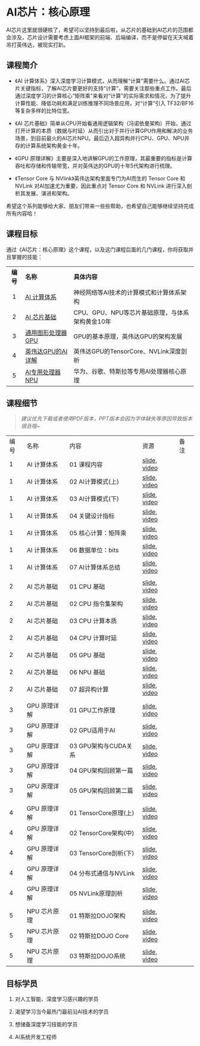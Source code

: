 # AI芯片：核心原理

AI芯片这里就很硬核了，希望可以坚持到最后啦，从芯片的基础到AI芯片的范围都会涉及，芯片设计需要考虑上面AI框架的前端、后端编译，而不是停留在天天喊着吊打英伟达，被现实打趴。

## 课程简介

- 《AI 计算体系》深入深度学习计算模式，从而理解“计算”需要什么。通过AI芯片关键指标，了解AI芯片要更好的支持“计算”，需要关注那些重点工作。最后通过深度学习的计算核心“矩阵乘”来看对“计算”的实际需求和情况，为了提升计算性能、降低功耗和满足训练推理不同场景应用，对“计算”引入 TF32/BF16 等复杂多样的比特位宽。

- 《AI 芯片基础》简单从CPU开始看通用逻辑架构（冯诺依曼架构）开始，通过打开计算的本质（数据与时延）从而引出对于并行计算GPU作用和解决的业务场景，到目前最火的AI芯片NPU。最后迈入超异构并行CPU、GPU、NPU并存的计算系统架构黄金十年。

- 《GPU 原理详解》主要是深入地讲解GPU的工作原理，其最重要的指标是计算吞吐和存储和传输带宽，并对英伟达的GPU的十年5代架构进行梳理。

- 《Tensor Core 与 NVlink》英伟达架构里面专门为AI而生的 Tensor Core 和 NVLink 对AI加速尤为重要，因此重点对 Tensor Core 和 NVLink 进行深入剖析其发展、演进和架构。

希望这个系列能够给大家、朋友们带来一些些帮助，也希望自己能够继续坚持完成所有内容哈！

## 课程目标

通过《AI芯片：核心原理》这个课程，以及这门课程后面的几门课程，你将获取并且掌握的技能：

|        |                             |                               |
|:------:|:--------------------------- |:----------------------------- |
| **编号** | **名称**                      | **具体内容**                      |
| 1      | [AI 计算体系](./01_Foundation/)    | 神经网络等AI技术的计算模式和计算体系架构         |
| 2      | [AI 芯片基础](./02_ChipBase/)      | CPU、GPU、NPU等芯片基础原理，与体系架构黄金10年 |
| 3      | [通用图形处理器 GPU](./03_GPUBase/)   | GPU的基本原理，英伟达GPU的架构发展          |
| 4      | [英伟达GPU的AI详解](./04_GPUDetail/) | 英伟达GPU的TensorCore、NVLink深度剖析  |
| 5      | [AI专用处理器 NPU](./05_NPU/)       | 华为、谷歌、特斯拉等专用AI处理器核心原理         |

## 课程细节

> *建议优先下载或者使用PDF版本，PPT版本会因为字体缺失等原因导致版本很丑哦~*

|     |          |                    |                                                                                                     |     |
| --- | -------- | ------------------ | --------------------------------------------------------------------------------------------------- | --- |
| 编号  | 名称       | 内容                 | 资源                                                                                                  | 备注  |
| 1   | AI 计算体系  | 01 课程内容            | [slide](./01_Foundation/01.introduction), [video](https://www.bilibili.com/video/BV1DX4y1D7PC/)        |     |
| 1   | AI 计算体系  | 02 AI计算模式(上)       | [slide](./01_Foundation/02.constraints.pdf), [video](https://www.bilibili.com/video/BV17x4y1T7Cn/)     |     |
| 1   | AI 计算体系  | 03 AI计算模式(下)       | [slide](./01_Foundation/03.mobile_parallel.pdf), [video](https://www.bilibili.com/video/BV1754y1M78X/) |     |
| 1   | AI 计算体系  | 04 关键设计指标          | [slide](./01_Foundation/04.metrics.pdf), [video](https://www.bilibili.com/video/BV1qL411o7S9/)         |     |
| 1   | AI 计算体系  | 05 核心计算：矩阵乘        | [slide](./01_Foundation/05.matrix.pdf), [video](https://www.bilibili.com/video/BV1ak4y1h7mp/)          |     |
| 1   | AI 计算体系  | 06 数据单位：bits       | [slide](./01_Foundation/06.bit_width.pdf), [video](https://www.bilibili.com/video/BV1WT411k724/)       |     |
| 1   | AI 计算体系  | 07 AI计算体系总结        | [slide](./01_Foundation/07.summary.pdf), [video](https://www.bilibili.com/video/BV1j54y1T7ii/)         |     |
|     |          |                    |                                                                                                     |     |
| 2   | AI 芯片基础  | 01 CPU 基础          | [slide](./02_ChipBase/01.cpu_base.pdf), [video](https://www.bilibili.com/video/BV1tv4y1V72f/)          |     |
| 2   | AI 芯片基础  | 02 CPU 指令集架构       | [slide](./02_ChipBase/02.cpu_isa.pdf), [video](https://www.bilibili.com/video/BV1ro4y1W7xN/)           |     |
| 2   | AI 芯片基础  | 03 CPU 计算本质        | [slide](./02_ChipBase/03.cpu_data.pdf), [video](https://www.bilibili.com/video/BV17X4y1k7eF/)          |     |
| 2   | AI 芯片基础  | 04 CPU 计算时延        | [slide](./02_ChipBase/04.cpu_latency.pdf), [video](https://www.bilibili.com/video/BV1Qk4y1i7GT/)       |     |
| 2   | AI 芯片基础  | 05 GPU 基础          | [slide](./02_ChipBase/05.gpu.pdf), [video](https://www.bilibili.com/video/BV1sM411T72Q/)               |     |
| 2   | AI 芯片基础  | 06 NPU 基础          | [slide](./02_ChipBase/06.npu.pptx), [video](https://www.bilibili.com/video/BV1Rk4y1e77n/)              |     |
| 2   | AI 芯片基础  | 07 超异构计算           | [slide](./02_ChipBase/07.future.pdf), [video](https://www.bilibili.com/video/BV1YM4y117VK)             |     |
|     |          |                    |                                                                                                     |     |
| 3   | GPU 原理详解 | 01 GPU工作原理         | [slide](./03_GPUBase/01.works.pdf), [video](https://www.bilibili.com/video/BV1bm4y1m7Ki/)              |     |
| 3   | GPU 原理详解 | 02 GPU适用于AI        | [slide](./03_GPUBase/02.principle.pdf), [video](https://www.bilibili.com/video/BV1Ms4y1N7RL/)          |     |
| 3   | GPU 原理详解 | 03 GPU架构与CUDA关系    | [slide](./03_GPUBase/03.base_concept.pdf), [video](https://www.bilibili.com/video/BV1Kk4y1Y7op/)       |     |
| 3   | GPU 原理详解 | 04 GPU架构回顾第一篇      | [slide](./03_GPUBase/04.fermi.pdf), [video](https://www.bilibili.com/video/BV1x24y1F7kY/)              |     |
| 3   | GPU 原理详解 | 05 GPU架构回顾第二篇      | [slide](./03_GPUBase/05.turing.pdf), [video](https://www.bilibili.com/video/BV1mm4y1C7fg/)             |     |
|     |          |                    |                                                                                                     |     |
| 4   | GPU 原理详解 | 01 TensorCore原理(上) | [slide](./04_GPUDetail/01.basic_tc.pdf), [video](https://www.bilibili.com/video/BV1aL411a71w/)         |     |
| 4   | GPU 原理详解 | 02 TensorCore架构(中) | [slide](./04_GPUDetail/02.history_tc.pdf), [video](https://www.bilibili.com/video/BV1pL41187FH/)       |     |
| 4   | GPU 原理详解 | 03 TensorCore剖析(下) | [slide](./04_GPUDetail/03.deep_tc.pdf), [video](https://www.bilibili.com/video/BV1oh4y1J7B4/)          |     |
| 4   | GPU 原理详解 | 04 分布式通信与NVLink | [slide](./04_GPUDetail/04.basic_nvlink.pdf), [video](https://www.bilibili.com/video/BV1cV4y1r7Rz/)          |     |
| 4   | GPU 原理详解 | 05 NVLink原理剖析 | [slide](./04_GPUDetail/05.deep_nvlink.pdf), [video](https://www.bilibili.com/video/BV1uP411X7Dr/)          |     |
|     |          |                    |                                                                                                     |     |
| 5   | NPU 芯片原理 | 01 特斯拉DOJO架构 | [slide](./05_NPU/01.DOJO_Arch.pdf), [video](https://www.bilibili.com/video/BV1Ro4y1M7n8/)         |     |
| 5   | NPU 芯片原理 | 02 特斯拉DOJO Core | [slide](./05_NPU/02.DOJO_Detail.pdf), [video](https://www.bilibili.com/video/BV17o4y1N7Yn/)         |     |
| 5   | NPU 芯片原理 | 03 特斯拉DOJO系统 | [slide](./05_NPU/03.DOJO_System.pdf), [video]()         |     |

## 目标学员

1. 对人工智能、深度学习感兴趣的学员

2. 渴望学习当今最热门最前沿AI技术的学员

3. 想储备深度学习技能的学员

4. AI系统开发工程师